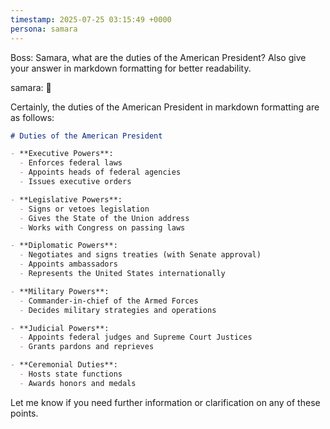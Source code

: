 ```yaml
---
timestamp: 2025-07-25 03:15:49 +0000
persona: samara
---
```


Boss: Samara, what are the duties of the American President? Also give your answer in markdown formatting for better readability.

samara: 🦉

Certainly, the duties of the American President in markdown formatting are as follows:

```markdown
# Duties of the American President

- **Executive Powers**: 
  - Enforces federal laws
  - Appoints heads of federal agencies
  - Issues executive orders

- **Legislative Powers**:
  - Signs or vetoes legislation
  - Gives the State of the Union address
  - Works with Congress on passing laws

- **Diplomatic Powers**:
  - Negotiates and signs treaties (with Senate approval)
  - Appoints ambassadors
  - Represents the United States internationally

- **Military Powers**:
  - Commander-in-chief of the Armed Forces
  - Decides military strategies and operations

- **Judicial Powers**:
  - Appoints federal judges and Supreme Court Justices
  - Grants pardons and reprieves

- **Ceremonial Duties**:
  - Hosts state functions
  - Awards honors and medals
```

Let me know if you need further information or clarification on any of these points.